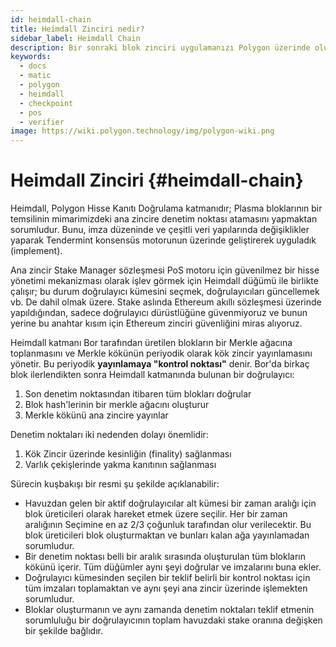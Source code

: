 ```yaml
---
id: heimdall-chain
title: Heimdall Zinciri nedir?
sidebar_label: Heimdall Chain
description: Bir sonraki blok zinciri uygulamanızı Polygon üzerinde oluşturun.
keywords:
  - docs
  - matic
  - polygon
  - heimdall
  - checkpoint
  - pos
  - verifier
image: https://wiki.polygon.technology/img/polygon-wiki.png
---
```


# Heimdall Zinciri {#heimdall-chain}

Heimdall, Polygon Hisse Kanıtı Doğrulama katmanıdır; Plasma bloklarının bir temsilinin mimarimizdeki ana zincire denetim noktası atamasını yapmaktan sorumludur. Bunu, imza düzeninde ve çeşitli veri yapılarında değişiklikler yaparak Tendermint konsensüs motorunun üzerinde geliştirerek uyguladık (implement).

Ana zincir Stake Manager sözleşmesi PoS motoru için güvenilmez bir hisse yönetimi mekanizması olarak işlev görmek için Heimdall düğümü ile birlikte çalışır; bu durum doğrulayıcı kümesini seçmek, doğrulayıcıları güncellemek vb. De dahil olmak üzere. Stake aslında Ethereum akıllı sözleşmesi üzerinde yapıldığından, sadece doğrulayıcı dürüstlüğüne güvenmiyoruz ve bunun yerine bu anahtar kısım için Ethereum zinciri güvenliğini miras alıyoruz.

Heimdall katmanı Bor tarafından üretilen blokların bir Merkle ağacına toplanmasını ve Merkle kökünün periyodik olarak kök zincir yayınlamasını yönetir. Bu periyodik **yayınlamaya "kontrol noktası"** denir. Bor'da birkaç blok ilerlendikten sonra Heimdall katmanında bulunan bir doğrulayıcı:

1. Son denetim noktasından itibaren tüm blokları doğrular
2. Blok hash'lerinin bir merkle ağacını oluşturur
3. Merkle kökünü ana zincire yayınlar

Denetim noktaları iki nedenden dolayı önemlidir:

1. Kök Zincir üzerinde kesinliğin (finality) sağlanması
2. Varlık çekişlerinde yakma kanıtının sağlanması

Sürecin kuşbakışı bir resmi şu şekilde açıklanabilir:

- Havuzdan gelen bir aktif doğrulayıcılar alt kümesi bir zaman aralığı için blok üreticileri olarak hareket etmek üzere seçilir. Her bir zaman aralığının Seçimine en az 2/3 çoğunluk tarafından olur verilecektir. Bu blok üreticileri blok oluşturmaktan ve bunları kalan ağa yayınlamadan sorumludur.
- Bir denetim noktası belli bir aralık sırasında oluşturulan tüm blokların kökünü içerir. Tüm düğümler aynı şeyi doğrular ve imzalarını buna ekler.
- Doğrulayıcı kümesinden seçilen bir teklif belirli bir kontrol noktası için tüm imzaları toplamaktan ve aynı şeyi ana zincir üzerinde işlemekten sorumludur.
- Bloklar oluşturmanın ve aynı zamanda denetim noktaları teklif etmenin sorumluluğu bir doğrulayıcının toplam havuzdaki stake oranına değişken bir şekilde bağlıdır.